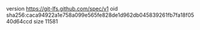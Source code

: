 version https://git-lfs.github.com/spec/v1
oid sha256:caca94922a1e758a099e565fe828de1d962db045839261fb7fa18f0540d64ccd
size 11581

